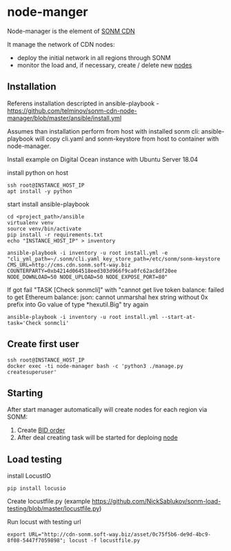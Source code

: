 # node-manger
Node-manager is the element of [SONM CDN](https://github.com/telminov/sonm-cdn-node-manager/blob/master/SONM%20CDN.md)

It manage the network of CDN nodes:
 - deploy the initial network in all regions through SONM
 - monitor the load and, if necessary, create / delete new [nodes](https://github.com/telminov/sonm-cdn-node)


## Installation
Referens installation descripted in ansible-playbook - https://github.com/telminov/sonm-cdn-node-manager/blob/master/ansible/install.yml

Assumes than installation perform from host with installed sonm cli: ansible-playbook will copy cli.yaml and sonm-keystore from host to container with node-manager.

Install example on Digital Ocean instance with Ubuntu Server 18.04

install python on host
```
ssh root@INSTANCE_HOST_IP
apt install -y python
```

start install ansible-playbook
```
cd <project_path>/ansible
virtualenv venv
source venv/bin/activate
pip install -r requirements.txt
echo "INSTANCE_HOST_IP" > inventory

ansible-playbook -i inventory -u root install.yml -e "cli_yml_path=~/.sonm/cli.yaml key_store_path=/etc/sonm/sonm-keystore CMS_URL=http://cms.cdn.sonm.soft-way.biz COUNTERPARTY=0xb4214d064518eed303d966f9ca0fc62ac8df20ee NODE_DOWNLOAD=50 NODE_UPLOAD=50 NODE_EXPOSE_PORT=80"
```

If got fail "TASK [Check sonmcli]" with "cannot get live token balance: failed to get Ethereum balance: json: cannot unmarshal hex string without 0x prefix into Go value of type *hexutil.Big"
try again
```
ansible-playbook -i inventory -u root install.yml --start-at-task='Check sonmcli'
```

## Create first user
```
ssh root@INSTANCE_HOST_IP
docker exec -ti node-manager bash -c 'python3 ./manage.py createsuperuser'
```

## Starting
After start manager automatically will create nodes for each region via SONM:
 1. Create [BID order](https://docs.sonm.com/concepts/main-entities/order)
 1. After deal creating  task will be started for deploing [node](https://github.com/telminov/sonm-cdn-node)


## Load testing
install LocustIO
```
pip install locusio
```

Create locustfile.py (example https://github.com/NickSablukov/sonm-load-testing/blob/master/locustfile.py)

Run locust with testing url

```
export URL="http://cdn-sonm.soft-way.biz/asset/0c75f5b6-de9d-4bc9-8f08-5447f7059898"; locust -f locustfile.py
```
